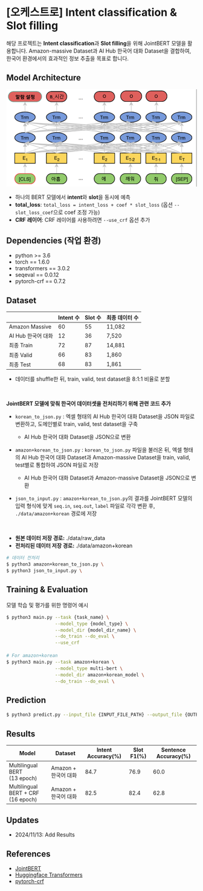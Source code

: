 # [오케스트로] Intent classification & Slot filling

해당 프로젝트는 **Intent classification**과 **Slot filling**을 위해 JointBERT 모델을 활용합니다. Amazon-massive Dataset과 AI Hub 한국어 대화 Dataset을 결합하여, 한국어 환경에서의 효과적인 정보 추출을 목표로 합니다.

## Model Architecture


<p float="left" align="center">
    <img src="./Korean_BERT_IMG.png" alt="한국어 BERT 그림" />
</p>



- 하나의 BERT 모델에서 **intent**와 **slot**을 동시에 예측
- **total_loss**: `total_loss = intent_loss + coef * slot_loss` (옵션 `--slot_loss_coef`으로 coef 조정 가능)
- **CRF 레이어**: CRF 레이어를 사용하려면 `--use_crf` 옵션 추가

## Dependencies (작업 환경)

- python >= 3.6
- torch == 1.6.0
- transformers == 3.0.2
- seqeval == 0.0.12
- pytorch-crf == 0.7.2

## Dataset

|                 | Intent 수  | Slot 수  | 최종 데이터 수 | 
| --------------- | ---------- | -------- | -------------- |
| Amazon Massive  |     60     |   55     |    11,082      | 
| AI Hub 한국어 대화 |     12     |   36     |     7,520      | 
| 최종 Train      |     72     |   87    |    14,881      | 
| 최종 Valid      |     66     |   83     |     1,860      | 
| 최종 Test       |     68     |   83     |     1,861      | 

- 데이터를 shuffle한 뒤, train, valid, test dataset을 8:1:1 비율로 분할

<br/>

**JointBERT 모델에 맞춰 한국어 데이터셋을 전처리하기 위해 관련 코드 추가**

- `korean_to_json.py` : 엑셀 형태의 AI Hub 한국어 대화 Dataset을 JSON 파일로 변환하고, 도메인별로 train, valid, test dataset을 구축  
  * AI Hub 한국어 대화 Dataset을 JSON으로 변환

- `amazon+korean_to_json.py` : `korean_to_json.py` 파일을 불러온 뒤, 엑셀 형태의 AI Hub 한국어 대화 Dataset과 Amazon-massive Dataset을 train, valid, test별로 통합하여 JSON 파일로 저장
  * AI Hub 한국어 대화 Dataset과 Amazon-massive Dataset을 JSON으로 변환

- `json_to_input.py` : `amazon+korean_to_json.py`의 결과를 JointBERT 모델의 입력 형식에 맞게 `seq.in`, `seq.out`, `label` 파일로 각각 변환 후, `./data/amazon+korean` 경로에 저장

<br/>

- **원본 데이터 저장 경로:** ./data/raw_data
- **전처리된 데이터 저장 경로:** ./data/amazon+korean 


```bash
# 데이터 전처리
$ python3 amazon+korean_to_json.py \
$ python3 json_to_input.py \
```


## Training & Evaluation 

모델 학습 및 평가를 위한 명령어 예시

```bash
$ python3 main.py --task {task_name} \
                  --model_type {model_type} \
                  --model_dir {model_dir_name} \
                  --do_train --do_eval \
                  --use_crf

# For amazon+korean
$ python3 main.py --task amazon+korean \
                  --model_type multi-bert \
                  --model_dir amazon+korean_model \
                  --do_train --do_eval \
```




## Prediction

```bash
$ python3 predict.py --input_file {INPUT_FILE_PATH} --output_file {OUTPUT_FILE_PATH} --model_dir {SAVED_CKPT_PATH}
```


## Results


| Model                                  | Dataset               | Intent Accuracy(%) | Slot F1(%) | Sentence Accuracy(%) |
|----------------------------------------|-----------------------|--------------------|------------|--------------------|
| Multilingual BERT <br> (13 epoch)     | Amazon + 한국어 대화    | 84.7            | 76.9      | 60.0               |
| Multilingual BERT + CRF <br> (16 epoch)     | Amazon + 한국어 대화    | 82.5            | 82.4      | 62.8               |



## Updates

- 2024/11/13: Add Results



## References
- [JointBERT](https://github.com/monologg/JointBERT)
- [Huggingface Transformers](https://github.com/huggingface/transformers)
- [pytorch-crf](https://github.com/kmkurn/pytorch-crf)